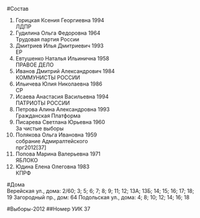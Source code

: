 #Состав
1. Горицкая Ксения Георгиевна 1994   
    ЛДПР
2. Гудилина Ольга Федоровна 1964   
    Трудовая партия России
3. Дмитриев Илья Дмитриевич 1993   
    ЕР
4. Евтушенко Наталья Ильинична 1958   
    ПРАВОЕ ДЕЛО
5. Иванов Дмитрий Александрович 1984   
    КОММУНИСТЫ РОССИИ
6. Ильичева Юлия Николаевна 1986   
    СР
7. Исаева Анастасия Васильевна 1994   
    ПАТРИОТЫ РОССИИ
8. Петрова Алина Александровна 1993   
    Гражданская Платформа
9. Писарева Светлана Юрьевна 1960   
    За чистые выборы
10. Полякова Ольга Ивановна 1959   
    собрание Адмиралтейского  
    прг2012[37]  
11. Попова Марина Валерьевна 1971   
    ЯБЛОКО
12. Юдина Елена Олеговна 1983   
    КПРФ

#Дома  
Верейская ул., дома: 2/60; 3; 5; 6; 7; 8; 9; 11; 12; 13А; 13Б; 14; 15; 16; 17; 18; 19 Загородный пр., дом: 64 Подольская ул., дома: 4; 8; 10; 12; 14; 16; 18

#Выборы-2012
##Номер УИК
37

